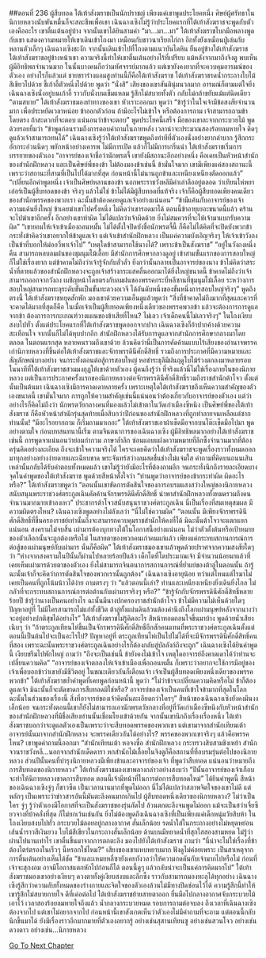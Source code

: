 ##ตอนที่ 236 ผู้สืบทอด
ใต้เท้าสังฆราชเป็นนักปราชญ์
เพียงแค่เขาพูดประโยคหนึ่ง ศิษย์ผู้ศรัทธาในนิกายหลวงนับพันหมื่นก็จะสละชีพเพื่อเขา
เฉินฉางเซิงไม่รู้ว่าประโยคแรกที่ใต้เท้าสังฆราชจะพูดกับตัวเองคืออะไร
เขาตื่นเต้นอยู่บ้าง
จากนั้นเขาได้ยินสามคำ
“มา...มา...มา”
ใต้เท้าสังฆราชโบกมือพลางพูดกับเขา แสดงความหมายให้เขาเดินเข้าโถงมา
เหมือนกับชาวนาเรียกไก่กา อีกทั้งยังเหมือนปู่เล่นกับหลานตัวเล็กๆ
เฉินฉางเซิงชะงัก จากนั้นเดินเข้าไปที่โถงตามแนวบันไดหิน ยืนอยู่ข้างใต้เท้าสังฆราช
ใต้เท้าสังฆราชอยู่ข้างหน้าเขา ความจริงนี้ทำให้เขาตื่นเต้นอย่างไร้ที่เปรียบ
แม้หลังจากมาถึงจิงตู พบเห็นผู้มีอิทธิพลจำนวนมาก ในนั้นบางคนถือว่ามหัศจรรย์มากแล้ว แต่เขายังคงยากที่จะควบคุมอารมณ์ของตัวเอง
อย่างไรก็แล้วแต่ ชายชราร่างผอมสูงท่านนี้ก็คือใต้เท้าสังฆราช
ใต้เท้าสังฆราชรดน้ำกระถางใบไม้สีเขียวไปด้วย ชี้เก้าอี้ตัวหนึ่งไปด้วย พูดว่า “นั่งสิ”
เสียงของเขาสันตินุ่มนวลมาก อารมณ์ก็ตามแต่ใจยิ่ง
เฉินฉางเซิงนั่งอยู่บนเก้าอี้ ราวกับนั่งบนเข็มแหลม รู้สึกไม่สบายทั้งตัว กลับไม่กล้าขยับแม้แต่นิดเดียว
“ตามสบาย” ใต้เท้าสังฆราชมองท่าทางของเขา หัวเราะออกมา พูดว่า “ข้ารู้ว่าในใจเจ้ามีข้อสงสัยจำนวนมาก เพื่อประหยัดเวลาหน่อย ข้าออกตัวก่อน ถ้ามีอะไรไม่เข้าใจ หรือต้องการถาม เจ้าสามารถถามข้าโดยตรง ถ้าสะดวกที่จะตอบ แน่นอนว่าข้าจะตอบ”
พูดประโยคนี้เสร็จ มือของเขาละจากกระบวยไม้ พูดด้วยรอยยิ้มว่า “ข้าพูดก่อนรวมถึงการตอบคำถามในภายหลัง เวลาน่าจะประมาณสองร้อยลมหายใจ คิดๆ ดูแล้วเจ้าสามารถทนได้”
เฉินฉางเซิงรู้ว่าใต้เท้าสังฆราชพูดถึงท่าทีที่ตัวเองนั่งอย่างยากลำบาก รู้สึกกระอักกระอ่วนนิดๆ พยักหน้าอย่างเคารพ
ไม่มีการเปิด แล้วก็ไม่มีการเกริ่นนำ ใต้เท้าสังฆราชเริ่มการบรรยายของตัวเอง
“อาจารย์ของเจ้าชื่อว่านักพรตจี้ เขายังมีสถานะอีกอย่างหนึ่ง คือเคยเป็นหัวหน้าสำนักของสำนักฝึกหลวง และเป็นศิษย์พี่ของข้า ไม่ต้องมองข้าเช่นนี้ ข้ามั่นใจมาก เขามีเพียงแค่สองสถานะนี้ เพราะว่าสถานะที่สามที่เป็นไปได้มากที่สุด ก่อนหน้านี้ไม่นานถูกข้าและเหนียงเหนียงตัดออกแล้ว”
“เปลี่ยนอีกคำพูดหนึ่ง เจ้าเป็นศิษย์หลานของข้า นอกพระราชวังหลีมีคำเล่าลืออยู่ตลอด ว่าเทียนไห่หยาเอ๋อร์เป็นผู้สืบทอดของข้า จริงๆ แล้วไม่ใช่ ข้าไม่ได้มีผู้สืบทอดที่แท้จริง เจ้าก็คือผู้สืบทอดเพียงคนเดียวของสำนักพรรคของพวกเรา ฉะนั้นข้าต้องคอยดูแลเจ้าอย่างแน่นอน”
“ข้ามีแค้นกับอาจารย์ของเจ้า ความแค้นยิ่งใหญ่ ข้าเคยฆ่าเขาไปครั้งหนึ่ง ไม่คิดว่าเขารอดมาได้ ตอนนี้ข้าอายุเยอะขนาดนี้แล้ว คร้านจะไปฆ่าเขาอีกครั้ง อีกอย่างเขาทำผิด ไม่ได้แปลว่าเจ้าผิดด้วย ยิ่งไม่สมควรที่จะให้เจ้ามาแบกรับความผิด”
“เขายอมให้เจ้าเข้าเมืองถอนหมั้น ไม่ได้ตั้งใจปิดบังชื่อนักพรตจี้นี้ ก็คือไม่ได้คิดที่จะปิดบังพวกข้า กระทั่งข้าคิดว่าเขาอยากให้ข้าดูแลเจ้า แต่เจ้าเข้าสำนักฝึกหลวง เป็นแค่ความบังเอิญจริงๆ ให้เจ้าเข้าวังถง เป็นข้าที่บอกให้ม่ออวี่พาเจ้าไป”
“เหตุใดข้าสามารถใช้นางได้? เพราะข้าเป็นสังฆราช”
“อยู่ในวังถงหนึ่งคืน สามารถหลบลมฝนของชุมนุมไม้เลื้อย มีสำนักการศึกษากลางดูอยู่ เข้าสามขั้นแรกของการสอบใหญ่ก็ไม่ใช่เรื่องยาก แต่ข้าคาดไม่ถึงว่าเจ้ารู้จักกับลั่วลั่ว ยิ่งกว่านั้นกลายเป็นอาจารย์ของนาง ข้าไม่คิดว่าสระน้ำที่ตายแล้วของสำนักฝึกหลวงจะถูกเจ้าสร้างกระแสคลื่นออกมาได้ยิ่งใหญ่ขนาดนี้ ข้าคาดไม่ถึงว่าเจ้าสามารถออกจากวังถง เผชิญหน้าโดยตรงกับลมฝนของพรรคกระบี่หลีซานที่ชุมนุมไม้เลื้อย ระหว่างการสอบใหญ่สามารถทะลุระดับขั้นเป็นขั้นทะลวงอเวจี ได้อันดับหนึ่งของขั้นหนึ่งการสอบใหญ่จริงๆ”
พูดถึงตรงนี้ ใต้เท้าสังฆราชหยุดสักพัก มองเขาด้วยความเอ็นดูแล้วพูดว่า “สิ่งที่ข้าคาดไม่ถึงมากที่สุดและควรที่จะคาดได้มากที่สุดก็คือ ในเมื่อเจ้าเป็นผู้สืบทอดเพียงหนึ่งเดียวของพรรคพวกข้า แล้วจะต้องการการดูแลจากข้า ต้องการการกะเกณฑ์วางแผนของข้าเสียที่ไหน? ไม่เลว เจ้าเด็กคนนี้ไม่เลวจริงๆ”
ในโถงเงียบสงบไปทั่ว
ตั้งแต่ประโยคแรกที่ใต้เท้าสังฆราชพูดออกจากปาก เฉินฉางเซิงก็อ้าปากค้างด้วยความสะเทือนใจ จากนั้นก็ไม่ได้หุบปากอีก
สำนักฝึกหลวงได้รับการดูแลจากสำนักการศึกษากลางมาโดยตลอด ในตอนแรกสุด หลายคนรวมถึงเขาด้วย ล้วนคิดว่านี่เป็นการคัดค้านแบบไร้เสียงของอำนาจพรรคเก่านิกายหลวงที่ขึ้นต่อใต้เท้าสังฆราชและจักรพรรดินีศักดิ์สิทธิ์ รวมถึงการประกาศที่มีความหมายและสัญลักษณ์บางอย่าง จนกระทั่งตอนต่อสู้การสอบใหญ่ หอชำระธุลีมีฝนฤดูใบไม้ร่วงตกลงมาหลายรอบ ในนาทีที่ใต้เท้าสังฆราชสวมมงกุฎให้เขาด้วยตัวเอง ผู้คนถึงรู้ว่า ที่จริงแล้วนี่ไม่ใช่เรื่องภายในของนิกายหลวง แต่เป็นการประกาศครั้งแรกของนิกายหลวงต่อจักรพรรดินีศักดิ์สิทธิ์รวมถึงราชสำนักต้าโจว
ตั้งแต่นั้นเป็นต้นมา เฉินฉางเซิงมีการคาดเดาหลายครั้ง เพราะเหตุใดใต้เท้าสังฆราชถึงเห็นความสำคัญของตัวเองขนาดนี้ เขามั่นใจมาก การถูกให้ความสำคัญเช่นนี้แน่นอนว่าต้องเกี่ยวกับอาจารย์ของตัวเอง แต่ว่าอย่างไรก็คิดไม่ถึงว่า นักพรตวัยกลางคนที่มองแล้วไม่เข้าตาในวัดเก่าเมืองซีหนิง เป็นศิษย์พี่ของใต้เท้าสังฆราช ก็คือหัวหน้าสำนักรุ่นสุดท้ายเมื่อสิบกว่าปีก่อนของสำนักฝึกหลวงที่ถูกทำลายจนเหลือแต่ซากท่านนั้น!
“มีอะไรอยากถาม ก็เริ่มถามมาเถอะ”
ใต้เท้าสังฆราชเอาผ้าเช็ดมือจากบนโต๊ะเช็ดมือไปมา พูดอย่างตามใจ
ก่อนบทสนทนานี้เริ่ม ตามจินตนาการของเฉินฉางเซิง ผู้มีอิทธิพลมากอย่างใต้เท้าสังฆราชเช่นนี้ การพูดจาแน่นอนว่าย่อมกำกวม ภาษาล้ำลึก ซ่อนแอบแฝงความหมายที่ลึกซึ้งจำนวนมากที่ต้องครุ่นคิดอย่างละเอียด ถึงจะเข้าใจความจริงได้ ใครจะเคยคิดว่าใต้เท้าสังฆราชจะพูดเรื่องราวทั้งหมดออกมาทุกอย่างอย่างง่ายดายและเฉียบขาด พระจันทร์สว่างลมสดชื่นช่างไม่แจ่มใส คำถามที่คิดบนถนนเสินเหล่านั้นกลับได้รับคำตอบทั้งหมดแล้ว
เขาไม่รู้ว่ายังมีอะไรที่ต้องถามอีก จนกระทั่งนึกถึงรายละเอียดบางจุดในคำพูดของใต้เท้าสังฆราช พูดด้วยสีหน้าตั้งใจว่า “ท่านพูดว่าอาจารย์ของข้ากระทำผิด ผิดอะไรหรือ?”
ใต้เท้าสังฆราชพูดว่า “ตอนนั้นเขาขัดการตัดสินใจของการอบรมแสงสว่างใหญ่ของนิกายหลวง สนับสนุนพระราชวงศ์ตระกูลเฉินคัดค้านจักรพรรดินีศักดิ์สิทธิ์ นำพาสำนักฝึกหลวงทั้งหมดรวมถึงคนจำนวนมากมายเข้าลงเหว”
ประชากรต้าโจวสนับสนุนราชวงศ์ตระกูลเฉิน นี่เป็นเรื่องที่สมเหตุสมผล มีความผิดตรงไหน? เฉินฉางเซิงพูดอย่างไม่ลังเลว่า “นี่ไม่ใช่ความผิด”
“ตอนนั้น มีเพียงจักรพรรดินีศักดิ์สิทธิ์ที่ขึ้นครองราชย์เท่านั้นถึงจะสามารถควบคุมราชสำนักให้คงที่ได้ มิฉะนั้นต้าโจวจะแตกแยกแน่นอน สงครามไม่จบสิ้น เผ่ามารต้องบุกทางใต้ในโอกาสนี้อย่างแน่นอน ไม่ว่าตัวตั้งต้นหรือเป้าหมายของตัวเลือกนั้นจะถูกต้องหรือไม่ ในสายตาของพวกคนเก่าคนแก่แล้ว เพียงแค่กระทบสถานการณ์การต่อสู้ของเผ่ามนุษย์กับเผ่ามาร นั่นก็คือผิด”
ใต้เท้าสังฆราชมองเขาแล้วพูดด้วยปราศจากความสงสัยใดๆ ว่า “ห่างจากสงครามในปีนั้นก็ผ่านไปหลายร้อยปีแล้ว เด็กโตที่โตประมาณเจ้า มีจำนวนน้อยมาแล้วที่เคยเห็นเผ่ามารด้วยตาของตัวเอง ยิ่งไม่สามารถจินตนาการสถานการณ์ที่ย่ำแย่ของต้าลู่ในตอนนั้น ถ้ารู้ ฉะนั้นเจ้าก็จะคิดว่าการตัดสินใจของพวกเรานั้นถูกต้อง”
เฉินฉางเซิงอายุน้อย ทว่าแต่ไหนแต่ไรมาไม่เคยเป็นคนที่ถูกโน้มน้าวได้ง่าย ถามตรงๆ ว่า “แล้วตอนนี้เล่า? ท่านและเหนียงเหนียงยิ่งเดินยิ่งไกล ไม่กลัวที่จะกระทบสถานการณ์การต่อต้านกับเผ่ามารจริงๆ หรือ?”
“ข้ารู้จักกับจักรพรรดินีศักดิ์สิทธิ์หลายร้อยปี ข้ารู้ว่านางเป็นคนอย่างไร ฉะนั้นมีนางปกครองราชสำนักต้าโจว ข้าไม่มีความไม่เห็นด้วยใดๆ ปัญหาอยู่ที่ ไม่มีใครสามารถไม่แก่ทั้งชีวิต ต้าลู่ทั้งแผ่นดินล้วนต้องคำนึงถึงโลกเผ่ามนุษย์หลังจากนางว่าจะอยู่อย่างปกติสุขได้อย่างไร”
ใต้เท้าสังฆราชไม่รู้คิดอะไร สีหน้าทอดถอนใจขึ้นมาบ้าง พูดด้วยน้ำเสียงเนิบๆ ว่า “ถ้าตระกูลเทียนไห่ขึ้นเป็นจักรพรรดินีศักดิ์สิทธิ์อีกสักคนแทนที่พระราชวงศ์ตระกูลเฉินตั้งแต่ตอนนี้เป็นต้นไปจะเป็นอะไรไป? ปัญหาอยู่ที่ ตระกูลเทียนไห่เป็นไปไม่ได้ที่จะมีจักรพรรดินีศักดิ์สิทธิ์คนที่สอง เพราะฉะนั้นพระราชวงศ์ตระกูลเฉินอย่างไรก็ต้องกลับสู่บัลลังก์ถึงจะถูก”
เฉินฉางเซิงได้ยินคำพูดนี้ เงียบขรึมไปพักใหญ่ ถามว่า “ถึงจะเป็นเช่นนี้ ข้ายังคงไม่เข้าใจ เหตุใดอาจารย์ถึงคาดเดาได้ว่าท่านจะเปลี่ยนความคิด”
“อาจารย์ของเจ้าตกลงให้เจ้าเข้าเมืองเพื่อถอนหมั้น ก็เพราะว่าอยากจะใช้การมีอยู่ของเจ้าเพื่อบอกข้าว่าเขายังมีชีวิตอยู่ ในขณะเดียวกันก็เตือนเจ้า เจ้าเป็นผู้สืบทอดเพียงหนึ่งเดียวของพรรคพวกข้า”
ใต้เท้าสังฆราชย้ำคำพูดที่เคยพูดก่อนหน้านี้ พูดว่า “ไม่ว่าข้าจะเปลี่ยนความคิดหรือไม่ ข้าก็ต้องดูแลเจ้า มิฉะนั้นก็จะตัดขาดการสืบทอดมิใช่หรือ? อาจารย์ของเจ้าเป็นคนที่เข้าใจข้ามากที่สุดในโลก ฉะนั้นในส่วนของเรื่องนี้ สิ่งที่อาจารย์ของเจ้าคิดนั้นละเอียดกว่าใครๆ”
สีหน้าของเฉินฉางเซิงยังคงมึนงงเล็กน้อย จนกระทั่งตอนนี้เขาก็ยังไม่สามารถเอานักพรตวัยกลางที่อยู่ที่วัดเก่าเมืองซีหนิงกับหัวหน้าสำนักของสำนักฝึกหลวงที่มีชื่อเสียงท่านนั้นเชื่อมโยงเข้าด้วยกัน จากนั้นเขานึกถึงเรื่องเรื่องหนึ่ง ใต้เท้าสังฆราชบอกว่าจะดูแลตัวเองเป็นเพราะว่าจะสืบทอดพรรคของพวกเขา แต่เขามาจากสำนักเทียนเต้า อาจารย์นั้นมาจากสำนักฝึกหลวง จะพรรคเดียวกันได้อย่างไร? พรรคของพวกเขาจริงๆ แล้วคือพรรคไหน?
เขาพูดคำถามนี้ออกมา
“สำนักเทียนเต้า หอจงซื่อ สำนักฝึกหลวง กระทรวงสิบสามชิงเหย้า สำนักจวนราชวังหลี...นอกจากสำนักเด็ดดารา หกสำนักไม้เลื้อยในจิงตูก็คือสถานที่ที่อบรมรุ่นต่อไปของนิกายหลวง ส่วนปีนั้นคนที่บำรุงนิกายหลวงมีเพียงข้าและอาจารย์ของเจ้า ที่พูดว่าสืบทอด แน่นอนว่าหมายถึงการสืบทอดของนิกายหลวง”
ใต้เท้าสังฆราชมองเขาพลางกล่าวอย่างสงบว่า “ปีนั้นอาจารย์ของเจ้าเกือบจะทำให้นิกายหลวงขาดการสืบทอด ตอนนี้เจ้ามีหน้าที่ในการต่อการสืบทอดใหม่”
ได้ยินคำพูดนี้ สีหน้าของเฉินฉางเซิงจู่ๆ ก็ขาวซีด เป็นเวลานานมากที่พูดไม่ออก
นี่ไม่ได้แปลว่าสภาพจิตใจของเขาไม่ดี แต่หลักๆ เป็นเพราะว่าข่าวสารอันนี้มันตะลึงคนมากเกินไป
ผู้สืบทอดหนึ่งเดียวของนิกายหลวง?
ไม่ว่าเป็นใคร จู่ๆ รู้ว่าตัวเองมีโอกาสที่จะเป็นสังฆราชของรุ่นถัดไป ล้วนตกตะลึงจนพูดไม่ออก แม้จะเป็นฮว่าเจี่ยซียวจางที่บ้าคลั่งที่สุด ก็ไม่ยกเว้นเช่นกัน
ยิ่งไม่ต้องพูดถึงเฉินฉางเซิงที่เป็นเพียงแค่เด็กหนุ่มวัยสิบห้า
ในโถงเงียบสงบไปทั่ว กระบวยไม้ลอยอยู่กลางอากาศ สั่นเล็กน้อย รดน้ำใส่ในกระถางอย่างไม่หยุดหย่อน เส้นน้ำราวสีเงินยวง ใบไม้สีเขียวในกระถางสั่นเล็กน้อย ด้านบนมีหยาดน้ำที่สุกใสสองสามหยด
ไม่รู้ว่าผ่านไปนานเท่าไร เขาตื่นขึ้นมาจากการตกตะลึง มองไปยังใต้เท้าสังฆราช ถามว่า “นี่น่าจะไม่ใช่เรื่องที่ข้าต้องไตร่ตรองในเร็วๆ นี้หรอกใช่ไหม?”
เสียงของเขาแหบหยาบมาก ฟังดูไม่ค่อยเพราะ เป็นสาเหตุจากการตื่นเต้นอย่างเห็นได้ชัด
“ข้าและเหมยหลี่ซายังเคยกังวลว่าให้ความกดดันกับเจ้ามากไปหรือไม่ ก่อนที่เจ้าจะสุกงอม อาจมีโอกาสแตกหักไปก่อนก็ได้ ตอนนี้ดูๆ แล้วกลับน่าจะเป็นแค่การคิดมากไป”
ใต้เท้าสังฆราชมองเขาอย่างเงียบๆ ดวงตาทั้งคู่เงียบสงบและลึกซึ้ง ราวกับสามารถมองทะลุได้ทุกอย่าง เฉินฉางเซิงรู้สึกว่าความลับทั้งหมดของร่างกายและจิตใจของตัวเองล้วนไม่มีทางปิดซ่อนไว้ได้ ความรู้สึกนี้ทำให้เขารู้สึกไม่สบายกายใจ ดีที่เค่อต่อไป ใต้เท้าสังฆราชย้ายสายตาออก ยื่นมือไปกลางอากาศจับกระบวยไม้เอาไว้
เวลาสองร้อยลมหายใจถึงแล้ว น้ำกลางกระบวยหมด รอบการถามต่อจบลง
ถึงเวลาที่เฉินฉางเซิงต้องจากไป แต่เขาไม่อยากจากไป ก่อนหน้านี้เขาสังเกตเห็นว่าตัวเองไม่มีคำถามที่จะถาม แต่ตอนนี้กลับนึกขึ้นมาได้ ยังมีเรื่องราวอีกมากมายที่ตัวเองอยากรู้
อย่างเช่นสุสานเทียนซู อย่างเช่นสวนโจว อย่างเช่นดวงดาว
อย่างเช่น...นิกายหลวง


[Go To Next Chapter]( ./239.md)